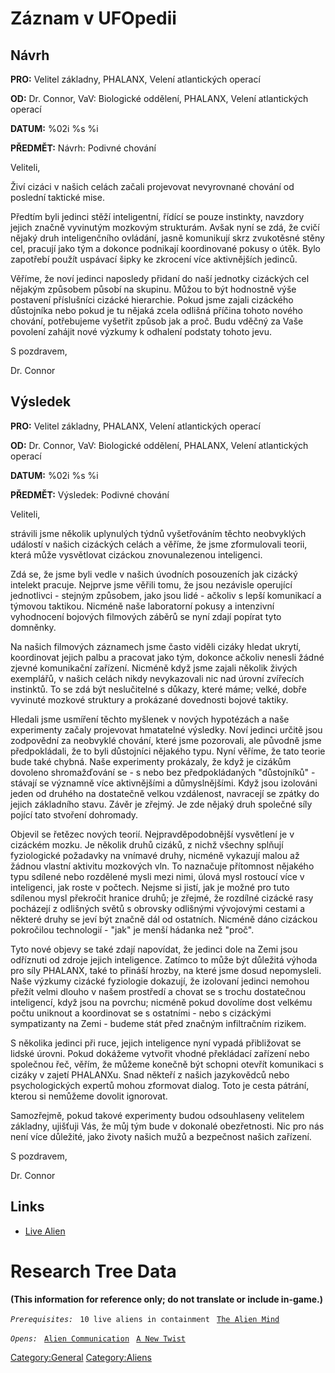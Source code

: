 # Záznam v UFOpedii

## Návrh

**PRO:** Velitel základny, PHALANX, Velení atlantických operací

**OD:** Dr. Connor, VaV: Biologické oddělení, PHALANX, Velení
atlantických operací

**DATUM:** %02i %s %i

**PŘEDMĚT:** Návrh: Podivné chování

Veliteli,

Živí cizáci v našich celách začali projevovat nevyrovnané chování od
poslední taktické mise.

Předtím byli jedinci stěží inteligentní, řídící se pouze instinkty,
navzdory jejich značně vyvinutým mozkovým strukturám. Avšak nyní se zdá,
že cvičí nějaký druh inteligenčního ovládání, jasně komunikují skrz
zvukotěsné stěny cel, pracují jako tým a dokonce podnikají koordinované
pokusy o útěk. Bylo zapotřebí použít uspávací šipky ke zkrocení více
aktivnějších jedinců.

Věříme, že noví jedinci naposledy přidaní do naší jednotky cizáckých cel
nějakým způsobem působí na skupinu. Můžou to být hodnostně výše
postavení příslušníci cizácké hierarchie. Pokud jsme zajali cizáckého
důstojníka nebo pokud je tu nějaká zcela odlišná příčina tohoto nového
chování, potřebujeme vyšetřit způsob jak a proč. Budu vděčný za Vaše
povolení zahájit nové výzkumy k odhalení podstaty tohoto jevu.

S pozdravem,

Dr. Connor

## Výsledek

**PRO:** Velitel základny, PHALANX, Velení atlantických operací

**OD:** Dr. Connor, VaV: Biologické oddělení, PHALANX, Velení
atlantických operací

**DATUM:** %02i %s %i

**PŘEDMĚT:** Výsledek: Podivné chování

Veliteli,

strávili jsme několik uplynulých týdnů vyšetřováním těchto neobvyklých
událostí v našich cizáckých celách a věříme, že jsme zformulovali
teorii, která může vysvětlovat cizáckou znovunalezenou inteligenci.

Zdá se, že jsme byli vedle v našich úvodních posouzeních jak cizácký
intelekt pracuje. Nejprve jsme věřili tomu, že jsou nezávisle operující
jednotlivci - stejným způsobem, jako jsou lidé - ačkoliv s lepší
komunikací a týmovou taktikou. Nicméně naše laboratorní pokusy a
intenzivní vyhodnocení bojových filmových záběrů se nyní zdají popírat
tyto domněnky.

Na našich filmových záznamech jsme často viděli cizáky hledat ukrytí,
koordinovat jejich palbu a pracovat jako tým, dokonce ačkoliv nenesli
žádné zjevné komunikační zařízení. Nicméně když jsme zajali několik
živých exemplářů, v našich celách nikdy nevykazovali nic nad úrovní
zvířecích instinktů. To se zdá být neslučitelné s důkazy, které máme;
velké, dobře vyvinuté mozkové struktury a prokázané dovednosti bojové
taktiky.

Hledali jsme usmíření těchto myšlenek v nových hypotézách a naše
experimenty začaly projevovat hmatatelné výsledky. Noví jedinci určitě
jsou zodpovědní za neobvyklé chování, které jsme pozorovali, ale původně
jsme předpokládali, že to byli důstojníci nějakého typu. Nyní věříme, že
tato teorie bude také chybná. Naše experimenty prokázaly, že když je
cizákům dovoleno shromažďování se - s nebo bez předpokládaných
"důstojníků" - stávají se významně více aktivnějšími a důmyslnějšími.
Když jsou izolováni jeden od druhého na dostatečně velkou vzdálenost,
navracejí se zpátky do jejich základního stavu. Závěr je zřejmý. Je zde
nějaký druh společné síly pojící tato stvoření dohromady.

Objevil se řetězec nových teorií. Nejpravděpodobnější vysvětlení je v
cizáckém mozku. Je několik druhů cizáků, z nichž všechny splňují
fyziologické požadavky na vnímavé druhy, nicméně vykazují malou až
žádnou vlastní aktivitu mozkových vln. To naznačuje přítomnost nějakého
typu sdílené nebo rozdělené mysli mezi nimi, úlová mysl rostoucí více v
inteligenci, jak roste v počtech. Nejsme si jistí, jak je možné pro tuto
sdílenou mysl překročit hranice druhů; je zřejmé, že rozdílné cizácké
rasy pocházejí z odlišných světů s obrovsky odlišnými vývojovými cestami
a některé druhy se jeví být značně dál od ostatních. Nicméně dáno
cizáckou pokročilou technologií - "jak" je menší hádanka než "proč".

Tyto nové objevy se také zdají napovídat, že jedinci dole na Zemi jsou
odříznuti od zdroje jejich inteligence. Zatímco to může být důležitá
výhoda pro síly PHALANX, také to přináší hrozby, na které jsme dosud
nepomysleli. Naše výzkumy cizácké fyziologie dokazují, že izolovaní
jedinci nemohou přežít velmi dlouho v našem prostředí a chovat se s
trochu dostatečnou inteligencí, když jsou na povrchu; nicméně pokud
dovolíme dost velkému počtu uniknout a koordinovat se s ostatními - nebo
s cizáckými sympatizanty na Zemi - budeme stát před značným infiltračním
rizikem.

S několika jedinci při ruce, jejich inteligence nyní vypadá přibližovat
se lidské úrovni. Pokud dokážeme vytvořit vhodné překládací zařízení
nebo společnou řeč, věřím, že můžeme konečně být schopni otevřít
komunikaci s cizáky v zajetí PHALANXu. Snad někteří z našich jazykovědců
nebo psychologických expertů mohou zformovat dialog. Toto je cesta
pátrání, kterou si nemůžeme dovolit ignorovat.

Samozřejmě, pokud takové experimenty budou odsouhlaseny velitelem
základny, ujišťuji Vás, že můj tým bude v dokonalé obezřetnosti. Nic pro
nás není více důležité, jako životy našich mužů a bezpečnost našich
zařízení.

S pozdravem,

Dr. Connor

## Links

- [Live Alien](Aliens/Live_Alien "wikilink")

# Research Tree Data

**(This information for reference only; do not translate or include
in-game.)**

*`Prerequisites:`*
` 10 live aliens in containment`
` `[`The Alien Mind`](Aliens/The_Alien_Mind "wikilink")

*`Opens:`*
` `[`Alien Communication`](Research/Alien_Communication "wikilink")
` `[`A New Twist`](Storyline/A_New_Twist "wikilink")

[Category:General](Category:General "wikilink")
[Category:Aliens](Category:Aliens "wikilink")